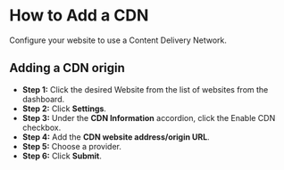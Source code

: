 # How to Add a CDN

Configure your website to use a Content Delivery Network.

## Adding a CDN origin

- **Step 1:** Click the desired Website from the list of websites from the dashboard.
- **Step 2:** Click **Settings**.
- **Step 3:** Under the **CDN Information** accordion, click the Enable CDN checkbox.
- **Step 4:** Add the **CDN website address/origin URL**.
- **Step 5:** Choose a provider.
- **Step 6:** Click **Submit**.
